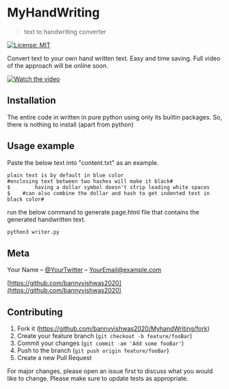 # MyHandWriting

> text to handwriting converter

[![License: MIT](https://img.shields.io/badge/License-MIT-yellow.svg)](https://opensource.org/licenses/MIT)

Convert text to your own hand written text. Easy and time saving.
Full video of the approach will be online soon.

[![Watch the video](https://img.youtube.com/vi/QJDcWYCmrqo/maxresdefault.jpg)](https://youtu.be/QJDcWYCmrqo)

## Installation

The entire code in written in pure python using only its builtin packages. So, there is nothing to install (apart from python)

## Usage example

Paste the below text into "content.txt" as an example.

```
plain text is by default in blue color
#enclosing text between two hashes will make it black#
$        having a dollar symbol doesn't strip leading white spaces
$    #can also combine the dollar and hash to get indented text in black color#
```

run the below command to generate page.html file that contains the generated handwritten text.

```Python
python3 writer.py
```

## Meta

Your Name – [@YourTwitter](https://twitter.com/someone) – YourEmail@example.com

[https://github.com/bannyvishwas2020](https://github.com/bannyvishwas2020)

## Contributing

1. Fork it (<https://github.com/bannyvishwas2020/MyhandWriting/fork>)
2. Create your feature branch (`git checkout -b feature/fooBar`)
3. Commit your changes (`git commit -am 'Add some fooBar'`)
4. Push to the branch (`git push origin feature/fooBar`)
5. Create a new Pull Request

For major changes, please open an issue first to discuss what you would like to change. Please make sure to update tests as appropriate.
